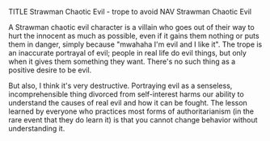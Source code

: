 TITLE Strawman Chaotic Evil - trope to avoid
NAV Strawman Chaotic Evil

A Strawman chaotic evil character is a villain who goes out of their way to hurt the innocent as much as possible, even if it gains them nothing or puts them in danger, simply because "mwahaha I'm evil and I like it". The trope is an inaccurate portrayal of evil; people in real life do evil things, but only when it gives them something they want. There's no such thing as a positive desire to be evil.

But also, I think it's very destructive. Portraying evil as a senseless, incomprehensible thing divorced from self-interest harms our ability to understand the causes of real evil and how it can be fought. The lesson learned by everyone who practices most forms of authoritarianism (in the rare event that they do learn it) is that you cannot change behavior without understanding it.
